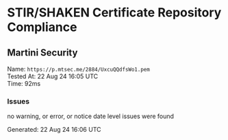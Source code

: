 # STIR/SHAKEN Certificate Repository Compliance

## Martini Security

Name: `https://p.mtsec.me/2884/UxcuQQdfsWo1.pem`\
Tested At: 22 Aug 24 16:05 UTC\
Time: 92ms

### Issues

no warning, or error, or notice date level issues were found

Generated: 22 Aug 24 16:06 UTC